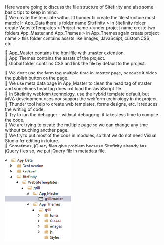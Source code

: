 Here we are going to discuss the file structure of Sitefinity and also some basic tips to keep in mind.<br>
	We create the template without Thunder to create the file structure must match:
In App_Data there is folder name Sitefinity > in Sitefinity folder create WebsiteTemplates > Project name > under project name create two folders App_Master and App_Themes > in App_Themes again create project name > this folder contains assets like images, JavaScript, custom CSS, etc.

	App_Master contains the html file with .master extension.<br>
	App_Themes contains the assets of the project.<br>
	Global folder contains CSS and link the file by default to the project.<br>
 
	We don’t use the form tag multiple time in .master page, because it hides the publish button on the page.<br>
	We use meta data page in App_Master to clean the head tag of master and sometimes head tag does not load the JavaScript file.<br>
	In Sitefinity webform technology, use the hybrid template default, but MVC development does not support the webform technology in the project.<br>
	Thunder tool help to create web templates, forms designs, etc. It reduces the writing of code.<br>
	Try to run the debugger - without debugging, it takes less time to compile the code.<br>
	We are trying to create the multiple page so we can change any time without touching another page.<br>
	We try to put most of the code in modules, so that we do not need Visual Studio for editing in future.<br>
	Sometimes, jQuery files give problem because Sitefinity already has jQuery files so, we put jQuery file in metadata file.<br>


<img src="https://github.com/Bodhi360/File-Structure-in-Sitefinity/blob/master/%20File%20Structure.png">

